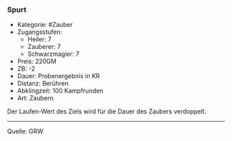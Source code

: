 ### Spurt

- Kategorie: #Zauber
- Zugangsstufen:
  - Heiler: 7
  - Zauberer: 7
  - Schwarzmagier: 7
- Preis: 220GM
- ZB: -2
- Dauer: Probenergebnis in KR
- Distanz: Berühren
- Abklingzeit: 100 Kampfrunden
- Art: Zaubern

Der Laufen-Wert des Ziels wird für die Dauer des Zaubers verdoppelt.

---

Quelle: GRW
